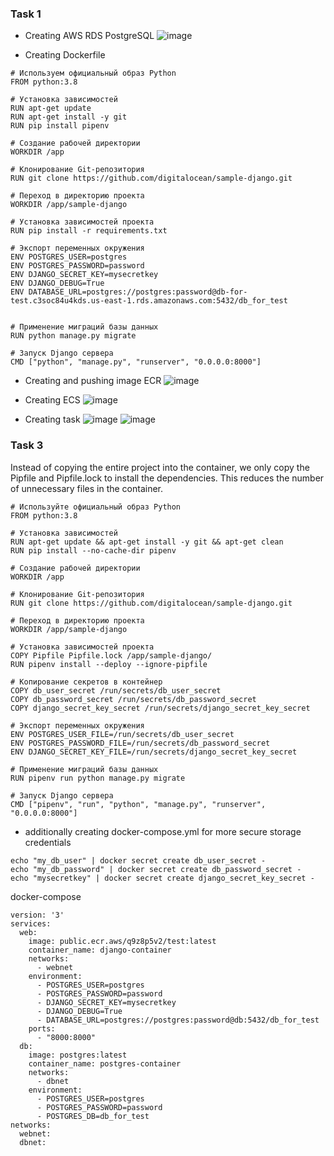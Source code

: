 ### Task 1
- Creating AWS RDS PostgreSQL
![image](https://github.com/yanchoys/IT-Syndicate/assets/98917290/702c3719-89cc-4144-af49-c8891fb55c34)

- Creating Dockerfile
```
# Используем официальный образ Python
FROM python:3.8

# Установка зависимостей
RUN apt-get update
RUN apt-get install -y git
RUN pip install pipenv

# Создание рабочей директории
WORKDIR /app

# Клонирование Git-репозитория
RUN git clone https://github.com/digitalocean/sample-django.git

# Переход в директорию проекта
WORKDIR /app/sample-django

# Установка зависимостей проекта
RUN pip install -r requirements.txt

# Экспорт переменных окружения
ENV POSTGRES_USER=postgres
ENV POSTGRES_PASSWORD=password
ENV DJANGO_SECRET_KEY=mysecretkey
ENV DJANGO_DEBUG=True
ENV DATABASE_URL=postgres://postgres:password@db-for-test.c3soc84u4kds.us-east-1.rds.amazonaws.com:5432/db_for_test


# Применение миграций базы данных
RUN python manage.py migrate

# Запуск Django сервера
CMD ["python", "manage.py", "runserver", "0.0.0.0:8000"]

```
- Creating and pushing image ECR
![image](https://github.com/yanchoys/IT-Syndicate/assets/98917290/8a4b80e9-72c9-4bcf-b93c-1303f30ed65f)

- Creating ECS
![image](https://github.com/yanchoys/IT-Syndicate/assets/98917290/78c4850e-1606-4137-8dce-f7291be05b3b)

- Creating task
![image](https://github.com/yanchoys/IT-Syndicate/assets/98917290/1f1edc90-dca1-4c68-9b7b-8d7af5709dd7)
![image](https://github.com/yanchoys/IT-Syndicate/assets/98917290/4f756ec4-39f5-47cd-9f39-466dc09dc720)

### Task 3

Instead of copying the entire project into the container, we only copy the Pipfile and Pipfile.lock to install the dependencies. This reduces the number of unnecessary files in the container.
```
# Используйте официальный образ Python
FROM python:3.8

# Установка зависимостей
RUN apt-get update && apt-get install -y git && apt-get clean
RUN pip install --no-cache-dir pipenv

# Создание рабочей директории
WORKDIR /app

# Клонирование Git-репозитория
RUN git clone https://github.com/digitalocean/sample-django.git

# Переход в директорию проекта
WORKDIR /app/sample-django

# Установка зависимостей проекта
COPY Pipfile Pipfile.lock /app/sample-django/
RUN pipenv install --deploy --ignore-pipfile

# Копирование секретов в контейнер
COPY db_user_secret /run/secrets/db_user_secret
COPY db_password_secret /run/secrets/db_password_secret
COPY django_secret_key_secret /run/secrets/django_secret_key_secret

# Экспорт переменных окружения
ENV POSTGRES_USER_FILE=/run/secrets/db_user_secret
ENV POSTGRES_PASSWORD_FILE=/run/secrets/db_password_secret
ENV DJANGO_SECRET_KEY_FILE=/run/secrets/django_secret_key_secret

# Применение миграций базы данных
RUN pipenv run python manage.py migrate

# Запуск Django сервера
CMD ["pipenv", "run", "python", "manage.py", "runserver", "0.0.0.0:8000"]
```

- additionally creating docker-compose.yml for more secure storage credentials
```
echo "my_db_user" | docker secret create db_user_secret -
echo "my_db_password" | docker secret create db_password_secret -
echo "mysecretkey" | docker secret create django_secret_key_secret -
```

docker-compose
```
version: '3'
services:
  web:
    image: public.ecr.aws/q9z8p5v2/test:latest
    container_name: django-container
    networks:
      - webnet
    environment:
      - POSTGRES_USER=postgres
      - POSTGRES_PASSWORD=password
      - DJANGO_SECRET_KEY=mysecretkey
      - DJANGO_DEBUG=True
      - DATABASE_URL=postgres://postgres:password@db:5432/db_for_test
    ports:
      - "8000:8000"
  db:
    image: postgres:latest
    container_name: postgres-container
    networks:
      - dbnet
    environment:
      - POSTGRES_USER=postgres
      - POSTGRES_PASSWORD=password
      - POSTGRES_DB=db_for_test
networks:
  webnet:
  dbnet:
```
